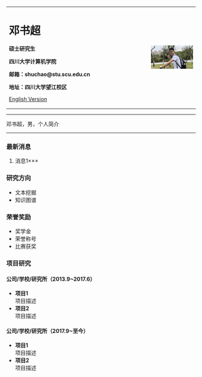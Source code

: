 <div>
<table border="0">
  <tr>
    <td width="75%">
      <h1>邓书超</h1>
      <p><b>硕士研究生</b></p>
      <p><b>四川大学计算机学院</b></p>
      <p><b>邮箱：shuchao@stu.scu.edu.cn</b></p>
      <p><b>地址：四川大学望江校区</b></p>
      <p><a href="/index-en.html">English Version</a></p>
    </td>
    <td width="25%">
      <img src="/shuchao.jpg" width="100%">
    </td>
  </tr>
</table>
</div>

---

邓书超，男，个人简介

---

### 最新消息
1. 消息1×××

### 研究方向
- 文本挖掘
- 知识图谱

### 荣誉奖励
- 奖学金
- 荣誉称号
- 比赛获奖

### 项目研究
#### 公司/学校/研究所（2013.9~2017.6）
- **项目1**  
项目描述
- **项目2**  
项目描述

#### 公司/学校/研究所（2017.9~至今）
- **项目1**  
项目描述
- **项目2**  
项目描述
